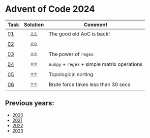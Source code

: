# Advent of Code 2024



| Task                                      |         Solution          | Comment                                      |
|-------------------------------------------|:-------------------------:|----------------------------------------------|
| [01](https://adventofcode.com/2024/day/1) | [⭐⭐](year_2024/day_01.py) | The good old AoC is back!                    |
| [02](https://adventofcode.com/2024/day/2) | [⭐⭐](year_2024/day_02.py) |                                              | 
| [03](https://adventofcode.com/2024/day/3) | [⭐⭐](year_2024/day_03.py) | The power of `regex`                         |
| [04](https://adventofcode.com/2024/day/4) | [⭐⭐](year_2024/day_04.py) | `numpy` + `regex` + simple matrix operations |
| [05](https://adventofcode.com/2024/day/5) | [⭐⭐](year_2024/day_05.py) | Topological sorting                          |
| [06](https://adventofcode.com/2024/day/6) | [⭐⭐](year_2024/day_06.py) | Brute force takes less than 30 secs           |

## Previous years:
* [2020](year_2020/README.md)
* [2021](year_2021/README.md)
* [2022](year_2022/README.md)
* [2023](year_2023/README.md)
